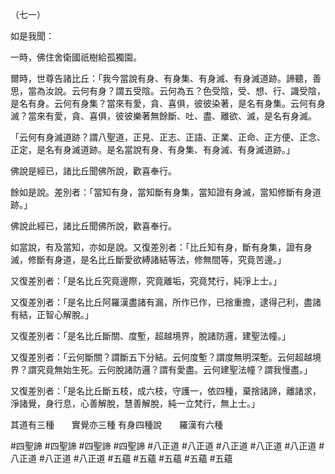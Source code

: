 （七一）

如是我聞：

一時，佛住舍衛國祇樹給孤獨園。

爾時，世尊告諸比丘：「我今當說有身、有身集、有身滅、有身滅道跡。諦聽，善思，當為汝說。云何有身？謂五受陰。云何為五？色受陰，受、想、行、識受陰，是名有身。云何有身集？當來有愛，貪、喜俱，彼彼染著，是名有身集。云何有身滅？當來有愛，貪、喜俱，彼彼樂著無餘斷、吐、盡、離欲、滅，是名有身滅。

「云何有身滅道跡？謂八聖道，正見、正志、正語、正業、正命、正方便、正念、正定，是名有身滅道跡。是名當說有身、有身集、有身滅、有身滅道跡。」

佛說是經已，諸比丘聞佛所說，歡喜奉行。

餘如是說。差別者：「當知有身，當知斷有身集，當知證有身滅，當知修斷有身道跡。」

佛說此經已，諸比丘聞佛所說，歡喜奉行。

如當說，有及當知，亦如是說。又復差別者：「比丘知有身，斷有身集，證有身滅，修斷有身道，是名比丘斷愛欲縛諸結等法，修無間等，究竟苦邊。」

又復差別者：「是名比丘究竟邊際，究竟離垢，究竟梵行，純淨上士。」

又復差別者：「是名比丘阿羅漢盡諸有漏，所作已作，已捨重擔，逮得己利，盡諸有結，正智心解脫。」

又復差別者：「是名比丘斷關、度塹，超越境界，脫諸防邏，建聖法幢。」

又復差別者：「云何斷關？謂斷五下分結。云何度塹？謂度無明深塹。云何超越境界？謂究竟無始生死。云何脫諸防邏？謂有愛盡。云何建聖法幢？謂我慢盡。」

又復差別者：「是名比丘斷五枝，成六枝，守護一，依四種，棄捨諸諦，離諸求，淨諸覺，身行息，心善解脫，慧善解脫，純一立梵行，無上士。」

其道有三種　　實覺亦三種
有身四種說　　羅漢有六種



#四聖諦
#四聖諦
#四聖諦
#四聖諦
#八正道
#八正道
#八正道
#八正道
#八正道
#八正道
#八正道
#八正道
#五蘊
#五蘊
#五蘊
#五蘊
#五蘊
